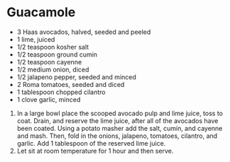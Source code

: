 # Guacamole

* 3 Haas avocados, halved, seeded and peeled
* 1 lime, juiced
* 1/2 teaspoon kosher salt
* 1/2 teaspoon ground cumin
* 1/2 teaspoon cayenne
* 1/2 medium onion, diced
* 1/2 jalapeno pepper, seeded and minced
* 2 Roma tomatoes, seeded and diced
* 1 tablespoon chopped cilantro
* 1 clove garlic, minced

1. In a large bowl place the scooped avocado pulp
and lime juice, toss to coat. Drain, and reserve
the lime juice, after all of the avocados have been coated.
Using a potato masher add the salt,
cumin, and cayenne and mash. Then, fold in the onions, jalapeno,
tomatoes, cilantro, and garlic. Add 1 tablespoon of the reserved
lime juice.
2. Let sit at room temperature for 1 hour and then serve.


